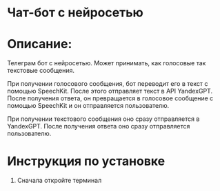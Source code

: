 # Чат-бот  с нейросетью

# Описание:
Телеграм бот с нейросетью. Может принимать, как голосовые так текстовые 
сообщения. 

При получении голосового сообщения, бот переводит его в текст
с помощью SpeechKit. После этого отправляет текст в API YandexGPT. После 
получения ответа, он превращается в голосовое сообщение с помощью SpeechKit
и он отправляется пользователю. 

При получении текстового сообщения оно сразу отправляется в YandexGPT.
После получения ответа оно сразу отправляется пользователю.

# Инструкция по установке
1) Сначала откройте терминал